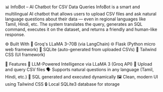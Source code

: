 📊 InfoBot – AI Chatbot for CSV Data Queries
InfoBot is a smart and multilingual AI chatbot that allows users to upload CSV files and ask natural language questions about their data — even in regional languages like Tamil, Hindi, etc. The system translates the query, generates an SQL command, executes it on the dataset, and returns a friendly and human-like response.

⚙️ Built With
🧠 Groq's LLaMA 3–70B (via LangChain)
🌐 Flask (Python micro web framework)
📄 SQLite (auto-generated from uploaded CSVs)
🎨 Tailwind CSS (UI framework)

🚀 Features
🧠 LLM-Powered Intelligence via LLaMA 3 (Groq API)
📁 Upload and query CSV files
🗣️ Supports natural questions in any language (Tamil, Hindi, etc.)
🧾 SQL generated and executed dynamically
🖼️ Clean, modern UI using Tailwind CSS
🔒 Local SQLite3 database for storage
